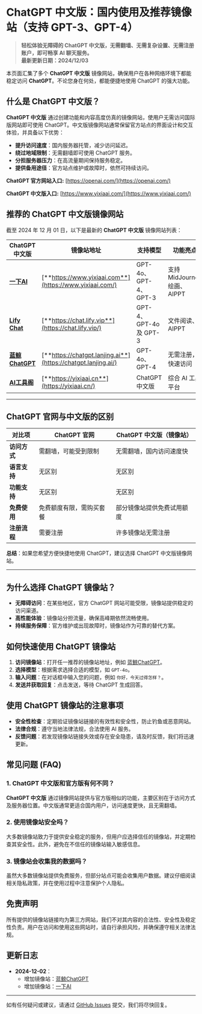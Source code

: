 # **ChatGPT 中文版：国内使用及推荐镜像站（支持 GPT-3、GPT-4）**

> **轻松体验无障碍的 ChatGPT 中文版，无需翻墙、无需复杂设置、无需注册账户，即可畅享 AI 聊天服务。**  
> **最新更新日期：2024/12/03**

本页面汇集了多个 **ChatGPT 中文版** 镜像网站，确保用户在各种网络环境下都能稳定访问 **ChatGPT**。不论您身在何处，都能便捷地使用 ChatGPT 的强大功能。

## 什么是 ChatGPT 中文版？

**ChatGPT 中文版** 通过创建功能和内容高度仿真的镜像网站，使用户无需访问国际版网站即可使用 ChatGPT。中文版镜像网站通常保留官方站点的界面设计和交互体验，并具备以下优势：

- **提升访问速度**：国内服务器托管，减少访问延迟。
- **绕过地域限制**：无需翻墙即可使用 ChatGPT 服务。
- **分担服务器压力**：在高流量期间保持服务稳定。
- **提供备用途径**：官方站点维护或故障时，依然可持续访问。

**ChatGPT 官方网站入口:** [https://openai.com/](https://openai.com/)

**ChatGPT 中文版入口:** [https://www.yixiaai.com/](https://www.yixiaai.com/)

## 推荐的 ChatGPT 中文版镜像网站

截至 2024 年 12 月 01 日，以下是最新的 **ChatGPT 中文版** 镜像网站列表：

| ChatGPT 中文版        | 镜像站地址                            | 支持模型                  | 功能亮点                  |
|----------------------|---------------------------------------|---------------------------|---------------------------|
| [**一下AI**](https://www.yixiaai.com/)           | [**https://www.yixiaai.com**](https://www.yixiaai.com/)               | GPT-4o、GPT-4、GPT-3        | 支持 MidJourney 绘画、AIPPT |
| [**Lify Chat**](https://chat.lify.vip/)          | [**https://chat.lify.vip**](https://chat.lify.vip/)                  | GPT-4、GPT-4o 及 GPT-3      | 文件阅读、AIPPT            |
| [**蓝鲸ChatGPT**](https://chatgpt.lanjing.ai/)    | [**https://chatgpt.lanjing.ai**](https://chatgpt.lanjing.ai/)          | GPT-4o、GPT-4              | 无需注册，快速访问         |
| [**AI工具阁**](https://yixiaai.cn/)              | [**https://yixiaai.cn**](https://yixiaai.cn/)                         | ChatGPT 中文版             | 综合 AI 工具平台           |

---

## ChatGPT 官网与中文版的区别

| 对比项               | ChatGPT 官网                | ChatGPT 中文版（镜像站）     |
|----------------------|-----------------------------|-----------------------------|
| **访问方式**         | 需翻墙，可能受到限制        | 无需翻墙，国内访问速度快     |
| **语言支持**         | 无区别                      | 无区别                      |
| **功能支持**         | 无区别                      | 无区别                      |
| **免费使用**         | 免费额度有限，需购买套餐    | 部分镜像站提供免费试用额度   |
| **注册流程**         | 需要注册                    | 许多镜像站无需注册           |

**总结**：如果您希望方便快捷地使用 ChatGPT，建议选择 ChatGPT 中文版镜像网站。

---

## 为什么选择 ChatGPT 镜像站？

- **无障碍访问**：在某些地区，官方 ChatGPT 网站可能受限，镜像站提供稳定的访问渠道。
- **高性能体验**：镜像站分担流量，确保高峰期依然流畅使用。
- **持续服务保障**：官方维护或出现故障时，镜像站作为可靠的替代方案。

## 如何快速使用 ChatGPT 镜像站

1. **访问镜像站**：打开任一推荐的镜像站地址，例如 [蓝鲸ChatGPT](https://chatgpt.lanjing.ai/)。
2. **选择模型**：根据需求选择合适的模型，如 `GPT-4o`。
3. **输入问题**：在对话框中输入您的问题，例如 `你好，今天过得怎样？`。
4. **发送并获取回复**：点击发送，等待 ChatGPT 生成回答。

## 使用 ChatGPT 镜像站的注意事项

- **安全性检查**：定期验证镜像站链接的有效性和安全性，防止钓鱼或恶意网站。
- **法律合规**：遵守当地法律法规，合法使用 AI 服务。
- **反馈问题**：若发现镜像站链接失效或存在安全隐患，请及时反馈，我们将迅速更新。

## 常见问题 (FAQ)

### 1. ChatGPT 中文版和官方版有何不同？

**ChatGPT 中文版** 通过镜像网站提供与官方版相似的功能，主要区别在于访问方式及服务器位置。中文版通常更适合国内用户，访问速度更快，且无需翻墙。

### 2. 使用镜像站安全吗？

大多数镜像站致力于提供安全稳定的服务，但用户应选择信任的镜像站，并定期检查其安全性。此外，避免在不信任的镜像站输入敏感信息。

### 3. 镜像站会收集我的数据吗？

虽然大多数镜像站提供免费服务，但部分站点可能会收集用户数据。建议仔细阅读相关隐私政策，并在使用过程中注意保护个人隐私。

## 免责声明

所有提供的镜像站链接均为第三方网站，我们不对其内容的合法性、安全性及稳定性负责。用户在访问和使用这些网站时，请自行承担风险，并确保遵守相关法律法规。

## 更新日志

- **2024-12-02**：
  - 增加镜像站：[蓝鲸ChatGPT](https://chatgpt.lanjing.ai/)
  - 增加镜像站：[一下AI](https://www.yixiaai.com/)

---

如有任何疑问或建议，请通过 [GitHub Issues](https://github.com) 提交，我们将尽快回复。
